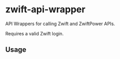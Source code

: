 # zwift-api-wrapper

API Wrappers for calling Zwift and ZwiftPower APIs.

Requires a valid Zwift login.

## Usage

